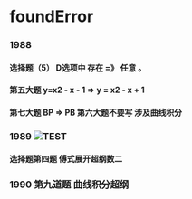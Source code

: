 # foundError
### 1988 
#### 选择题（5） D选项中 存在 =》 任意 。
#### 第五大题  y=x2 - x - 1 => y = x2 - x + 1   
#### 第七大题   BP => PB   第六大题不要写 涉及曲线积分
### 1989 ![TEST](https://www.helloimg.com/images/2020/05/16/198913734760ae8336ac.png) 
#### 选择题第四题 傅式展开超纲数二
### 1990 第九道题 曲线积分超纲
